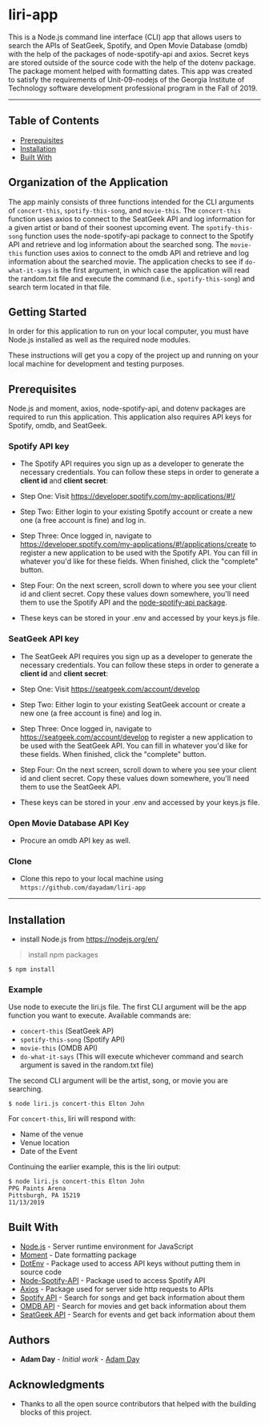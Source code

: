 # liri-app

This is a Node.js command line interface (CLI) app that allows users to search the APIs of SeatGeek, Spotify, and Open Movie Database (omdb) with the help of the packages of node-spotify-api and axios. Secret keys are stored outside of the source code with the help of the dotenv package. The package moment helped with formatting dates. This app was created to satisfy the requirements of Unit-09-nodejs of the Georgia Institute of Technology software development professional program in the Fall of 2019.

---

## Table of Contents

- [Prerequisites](#prerequisites)
- [Installation](#installation)
- [Built With](#built-with)

## Organization of the Application

The app mainly consists of three functions intended for the CLI arguments of `concert-this`, `spotify-this-song`, and `movie-this`. The `concert-this` function uses axios to connect to the SeatGeek API and log information for a given artist or band of their soonest upcoming event. The `spotify-this-song` function uses the node-spotify-api package to connect to the Spotify API and retrieve and log information about the searched song. The `movie-this` function uses axios to connect to the omdb API and retrieve and log information about the searched movie. The application checks to see if `do-what-it-says` is the first argument, in which case the application will read the random.txt file and execute the command (i.e., `spotify-this-song`) and search term located in that file. 

## Getting Started

In order for this application to run on your local computer, you must have Node.js installed as well as the required node modules. 

These instructions will get you a copy of the project up and running on your local machine for development and testing purposes. 

## Prerequisites

Node.js and moment, axios, node-spotify-api, and dotenv packages are required to run this application. This application also requires API keys for Spotify, omdb, and SeatGeek.

### Spotify API key

   * The Spotify API requires you sign up as a developer to generate the necessary credentials. You can follow these steps in order to generate a **client id** and **client secret**:

   * Step One: Visit <https://developer.spotify.com/my-applications/#!/>

   * Step Two: Either login to your existing Spotify account or create a new one (a free account is fine) and log in.

   * Step Three: Once logged in, navigate to <https://developer.spotify.com/my-applications/#!/applications/create> to register a new application to be used with the Spotify API. You can fill in whatever you'd like for these fields. When finished, click the "complete" button.

   * Step Four: On the next screen, scroll down to where you see your client id and client secret. Copy these values down somewhere, you'll need them to use the Spotify API and the [node-spotify-api package](https://www.npmjs.com/package/node-spotify-api).

   * These keys can be stored in your .env and accessed by your keys.js file. 

### SeatGeek API key

* The SeatGeek API requires you sign up as a developer to generate the necessary credentials. You can follow these steps in order to generate a **client id** and **client secret**:

* Step One: Visit <https://seatgeek.com/account/develop>

* Step Two: Either login to your existing SeatGeek account or create a new one (a free account is fine) and log in.

* Step Three: Once logged in, navigate to <https://seatgeek.com/account/develop> to register a new application to be used with the SeatGeek API. You can fill in whatever you'd like for these fields. When finished, click the "complete" button.

* Step Four: On the next screen, scroll down to where you see your client id and client secret. Copy these values down somewhere, you'll need them to use the SeatGeek API.

* These keys can be stored in your .env and accessed by your keys.js file. 

### Open Movie Database API Key

* Procure an omdb API key as well. 

### Clone

- Clone this repo to your local machine using `https://github.com/dayadam/liri-app`

---

## Installation

- install Node.js from <https://nodejs.org/en/>

> install npm packages

```shell
$ npm install
```

### Example

Use node to execute the liri.js file. The first CLI argument will be the app function you want to execute. Available commands are:
* `concert-this` (SeatGeek AP)
* `spotify-this-song` (Spotify API)
* `movie-this` (OMDB API)
* `do-what-it-says` (This will execute whichever command and search argument is saved in the random.txt file)

The second CLI argument will be the artist, song, or movie you are searching. 

```shell
$ node liri.js concert-this Elton John
```

For `concert-this`, liri will respond with:
* Name of the venue
* Venue location
* Date of the Event

Continuing the earlier example, this is the liri output: 

```shell
$ node liri.js concert-this Elton John
PPG Paints Arena
Pittsburgh, PA 15219
11/13/2019
```

## Built With

* [Node.js](https://nodejs.org/en/) - Server runtime environment for JavaScript
* [Moment](https://www.npmjs.com/package/moment) - Date formatting package
* [DotEnv](https://www.npmjs.com/package/dotenv) - Package used to access API keys without putting them in source code
* [Node-Spotify-API](https://www.npmjs.com/package/node-spotify-api) - Package used to access Spotify API
* [Axios](https://www.npmjs.com/package/axios) - Package used for server side http requests to APIs 
* [Spotify API](https://developer.spotify.com/my-applications/#!/) - Search for songs and get back information about them
* [OMDB API](http://www.omdbapi.com) - Search for movies and get back information about them
* [SeatGeek API](http://platform.seatgeek.com/#events) - Search for events and get back information about them

## Authors

* **Adam Day** - *Initial work* - [Adam Day](https://github.com/dayadam)

## Acknowledgments

* Thanks to all the open source contributors that helped with the building blocks of this project. 

